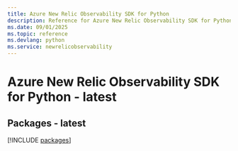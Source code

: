 ```yaml
---
title: Azure New Relic Observability SDK for Python
description: Reference for Azure New Relic Observability SDK for Python
ms.date: 09/01/2025
ms.topic: reference
ms.devlang: python
ms.service: newrelicobservability
---
```

# Azure New Relic Observability SDK for Python - latest
## Packages - latest
[!INCLUDE [packages](new-relic-observability-index.md)]
